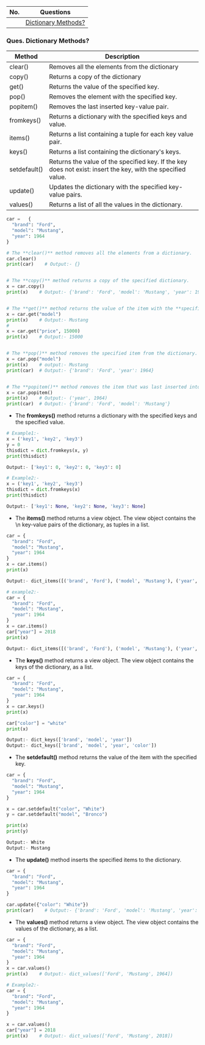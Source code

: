 |  No.  | Questions                                       |
| :---: | ----------------------------------------------- |
|       | [Dictionary Methods?](#ques-dictionary-methods) |

### Ques. Dictionary Methods?

| Method       | Description                                                                                                  |
| ------------ | ------------------------------------------------------------------------------------------------------------ |
| clear()      | Removes all the elements from the dictionary                                                                 |
| copy()       | Returns a copy of the dictionary                                                                             |
| get()        | Returns the value of the specified key.                                                                      |
| pop()        | Removes the element with the specified key.                                                                  |
| popitem()    | Removes the last inserted key-value pair.                                                                    |
| fromkeys()   | Returns a dictionary with the specified keys and value.                                                      |
| items()      | Returns a list containing a tuple for each key value pair.                                                   |
| keys()       | Returns a list containing the dictionary's keys.                                                             |
| setdefault() | Returns the value of the specified key. If the key does not exist: insert the key, with the specified value. |
| update()     | Updates the dictionary with the specified key-value pairs.                                                   |
| values()     | Returns a list of all the values in the dictionary.                                                          |


```python
car =	{
  "brand": "Ford",
  "model": "Mustang",
  "year": 1964
}

# The **clear()** method removes all the elements from a dictionary.
car.clear()
print(car)    # Output:- {}


# The **copy()** method returns a copy of the specified dictionary.
x = car.copy()
print(x)    # Output:- {'brand': 'Ford', 'model': 'Mustang', 'year': 1964}


# The **get()** method returns the value of the item with the **specified key**.
x = car.get("model")
print(x)    # Output:- Mustang
#
x = car.get("price", 15000)
print(x)    # Output:- 15000


# The **pop()** method removes the specified item from the dictionary.
x = car.pop("model")
print(x)    # output:- Mustang
print(car)  # Output:- {'brand': 'Ford', 'year': 1964}


# The **popitem()** method removes the item that was last inserted into the dictionary.
x = car.popitem()
print(x)    # Output:- ('year', 1964)
print(car)  # Output:- {'brand': 'Ford', 'model': 'Mustang'}

```

* The **fromkeys()** method returns a dictionary with the specified keys and the specified value.
```python
# Example1:-
x = ('key1', 'key2', 'key3')
y = 0
thisdict = dict.fromkeys(x, y)
print(thisdict)

Output:- ['key1': 0, 'key2': 0, 'key3': 0]

# Example2:- 
x = ('key1', 'key2', 'key3')
thisdict = dict.fromkeys(x)
print(thisdict)

Output:- ['key1': None, 'key2': None, 'key3': None]
```

* The **items()** method returns a view object. The view object contains the \n key-value pairs of the dictionary, as tuples in a list.
```python
car = {
  "brand": "Ford",
  "model": "Mustang",
  "year": 1964
}
x = car.items()
print(x)

Output:- dict_items([('brand', 'Ford'), ('model', 'Mustang'), ('year', 1964)])

# example2:- 
car = {
  "brand": "Ford",
  "model": "Mustang",
  "year": 1964
}
x = car.items()
car["year"] = 2018
print(x)

Output:- dict_items([('brand', 'Ford'), ('model', 'Mustang'), ('year', 2018)])
```
* The **keys()** method returns a view object. The view object contains the keys of the dictionary, as a list.
```python
car = {
  "brand": "Ford",
  "model": "Mustang",
  "year": 1964
}
x = car.keys()
print(x)

car["color"] = "white"
print(x)

Output:- dict_keys(['brand', 'model', 'year'])
Output:- dict_keys(['brand', 'model', 'year', 'color'])
```

* The **setdefault()** method returns the value of the item with the specified key.
```python
car = {
  "brand": "Ford",
  "model": "Mustang",
  "year": 1964
}

x = car.setdefault("color", "White")
y = car.setdefault("model", "Bronco")

print(x)
print(y)

Output:- White
Output:- Mustang
```
* The **update()** method inserts the specified items to the dictionary.
```python
car = {
  "brand": "Ford",
  "model": "Mustang",
  "year": 1964
}

car.update({"color": "White"})
print(car)    # Output:- {'brand': 'Ford', 'model': 'Mustang', 'year': 1964, 'color': 'White'}
```
* The **values()** method returns a view object. The view object contains the values of the dictionary, as a list.
```python
car = {
  "brand": "Ford",
  "model": "Mustang",
  "year": 1964
}
x = car.values()
print(x)    # Output:- dict_values(['Ford', 'Mustang', 1964])

# Example2:-
car = {
  "brand": "Ford",
  "model": "Mustang",
  "year": 1964
}

x = car.values()
car["year"] = 2018
print(x)    # Output:- dict_values(['Ford', 'Mustang', 2018])
```
<!-- 220 -->